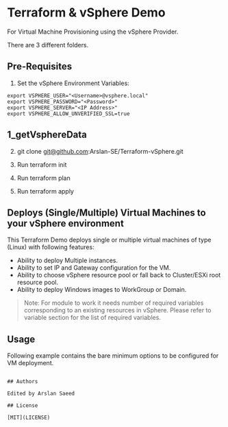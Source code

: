 # Terraform & vSphere Demo

For Virtual Machine Provisioning using the vSphere Provider.

There are 3 different folders. 

## Pre-Requisites
1. Set the vSphere Environment Variables:
```
export VSPHERE_USER="<Username>@vsphere.local"
export VSPHERE_PASSWORD="<Password>"
export VSPHERE_SERVER="<IP Address>"
export VSPHERE_ALLOW_UNVERIFIED_SSL=true
```

## 1_getVsphereData



2. git clone git@github.com:Arslan-SE/Terraform-vSphere.git

3. Run terraform init

4. Run terraform plan

5. Run terraform apply

## Deploys (Single/Multiple) Virtual Machines to your vSphere environment

This Terraform Demo deploys single or multiple virtual machines of type (Linux) with following features:

* Ability to deploy Multiple instances.
* Ability to set IP and Gateway configuration for the VM.
* Ability to choose vSphere resource pool or fall back to Cluster/ESXi root resource pool.
* Ability to deploy Windows images to WorkGroup or Domain.

> Note: For module to work it needs number of required variables corresponding to an existing resources in vSphere. Please refer to variable section for the list of required variables.

## Usage

Following example contains the bare minimum options to be configured for VM deployment.

```

## Authors

Edited by Arslan Saeed

## License

[MIT](LICENSE)